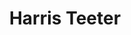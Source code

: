 ---
title: "Harris Teeter"
url: /chapel-hill/harris-teeter-martin-luther-king-junior-boulevard/
shop: supermarket
---